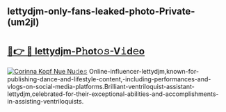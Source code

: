 ## lettydjm-only-fans​-leaked-photo​-Private-(um2jl)


# <h2><a href="https://mediaupload.pro?title=lettydjm&ref=git">🔗👉 🔴 lettydjm-P𝚑ot𝚘𝚜-V𝚒d𝚎o</a></h2>

[![Corinna Kopf Nue Nu𝚍e𝚜](https://i.imgur.com/0qMVB7G.gif)](https://mediaupload.pro?title=lettydjm&ref=git)
Online-influencer-lettydjm,known-for-publishing-dance-and-lifestyle-content,-including-performances-and-vlogs-on-social-media-platforms.Brilliant-ventriloquist-assistant-lettydjm,celebrated-for-their-exceptional-abilities-and-accomplishments-in-assisting-ventriloquists.  